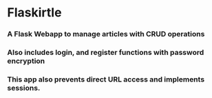 # Flaskirtle
### A Flask Webapp to manage articles with CRUD operations
### Also includes login, and register functions with password encryption
### This app also prevents direct URL access and implements sessions.
